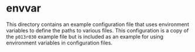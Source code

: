 # envvar

This directory contains an example configuration file that uses environment
variables to define the paths to various files. This configuration is a copy
of the `p013r030` example file but is included as an example for using
environment variables in configuration files.
